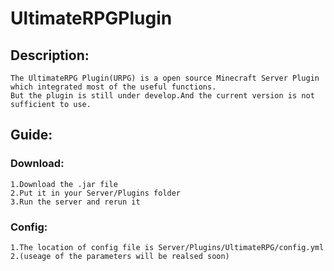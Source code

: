 # UltimateRPGPlugin
  ## Description:
    The UltimateRPG Plugin(URPG) is a open source Minecraft Server Plugin which integrated most of the useful functions.
    But the plugin is still under develop.And the current version is not sufficient to use.
  ## Guide:
  ### Download: 
    1.Download the .jar file
    2.Put it in your Server/Plugins folder
    3.Run the server and rerun it
  ### Config:
    1.The location of config file is Server/Plugins/UltimateRPG/config.yml
    2.(useage of the parameters will be realsed soon)
    
